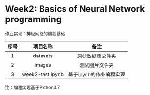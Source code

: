 # Week2: Basics of Neural Network  programming

作业实现：神经网络的编程基础

| 序号 |     项目名称     |          备注           |
| :--: | :--------------: | :---------------------: |
|  1   |     datasets     |    原始数据集文件夹     |
|  2   |      images      |     测试图片文件夹      |
|  3   | week2-test.ipynb | 基于ipynb的作业编程实现 |

注：编程实现基于Python3.7
